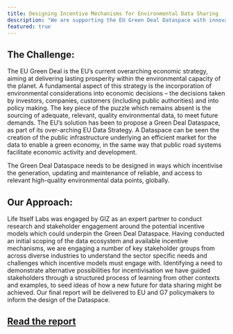 ```yaml
---
title: Designing Incentive Mechanisms for Environmental Data Sharing
description: "We are supporting the EU Green Deal Dataspace with innovative mechanism design."
featured: true
---
```


## The Challenge:

The EU Green Deal is the EU’s current overarching economic strategy, aiming at delivering lasting prosperity within the environmental capacity of the planet. A fundamental aspect of this strategy is the incorporation of environmental considerations into economic decisions – the decisions taken by investors, companies, customers (including public authorities) and into policy making.
The key piece of the puzzle which remains absent is the sourcing of adequate, relevant, quality environmental data, to meet future demands.  The EU’s solution has been to propose a Green Deal Dataspace, as part of its over-arching EU Data Strategy. A Dataspace can be seen the creation of the public infrastructure underlying an efficient market for the data to enable a green economy, in the same way that public road systems facilitate economic activity and development. 

The Green Deal Dataspace needs to be designed in ways which incentivise the generation, updating and maintenance of reliable, and access to relevant high-quality environmental data points, globally. 

## Our Approach:

Life Itself Labs was engaged by GIZ as an expert partner to conduct research and stakeholder engagement around the potential incentive models which could underpin the Green Deal Dataspace. Having conducted an initial scoping of the data ecosystem and available incentive mechanisms, we are engaging a number of key stakeholder groups from across diverse industries to understand the sector specific needs and challenges which incentive models must engage with. Identifying a need to demonstrate alternative possibilities for incentivisation we have guided stakeholders through a structured process of learning from other contexts and examples, to seed ideas of how a new future for data sharing might be achieved. Our final report will be delivered to EU and G7 policymakers to inform the design of the Dataspace.

## [Read the report](https://labs.lifeitself.org/writing/incentives)
